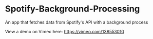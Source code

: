 # Spotify-Background-Processing
An app that fetches data from Spotify's API with a background process


View a demo on Vimeo here: https://vimeo.com/138553010

